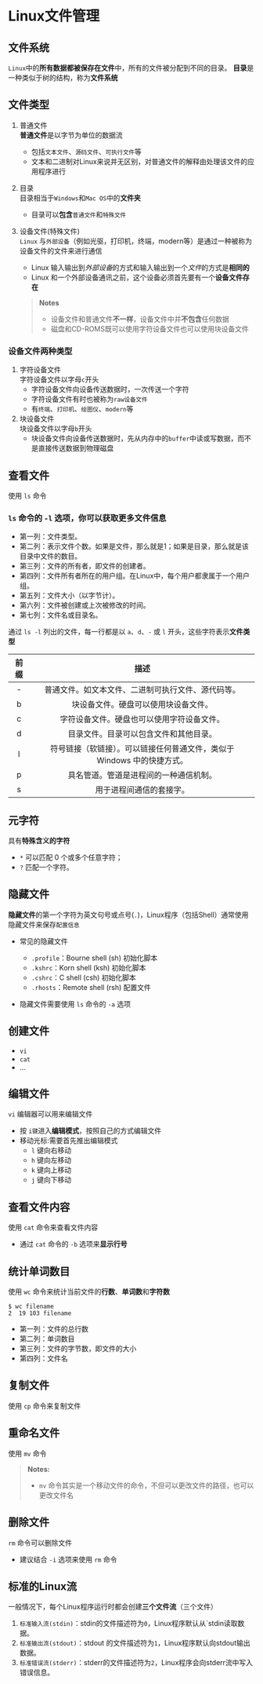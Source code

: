 # Linux文件管理

## 文件系统
`Linux`中的**所有数据都被保存在文件**中，所有的文件被分配到不同的目录。
**目录**是一种类似于树的结构，称为**文件系统**

## 文件类型
1. 普通文件  
**普通文件**是以字节为单位的数据流
   - 包括`文本文件`、`源码文件`、`可执行文件`等
   - 文本和二进制对Linux来说并无区别，对普通文件的解释由处理该文件的应用程序进行

2. 目录  
目录相当于`Windows`和`Mac OS`中的**文件夹**
   - 目录可以**包含**`普通文件`和`特殊文件`

3. 设备文件(特殊文件)  
`Linux` 与`外部设备`（例如光驱，打印机，终端，modern等）是通过一种被称为设备文件的文件来进行通信
   - Linux 输入输出到*外部设备*的方式和输入输出到一个*文件*的方式是**相同的**
   - Linux 和一个外部设备通讯之前，这个设备必须首先要有一个**设备文件存在** 
   
   > **Notes**  
   > - 设备文件和普通文件**不一样**，设备文件中并**不包含**任何数据
   > - 磁盘和CD-ROMS既可以使用字符设备文件也可以使用块设备文件

### 设备文件两种类型
1. 字符设备文件  
字符设备文件以字母`c`开头 
   - 字符设备文件向设备传送数据时，一次传送一个字符
   - 字符设备文件有时也被称为`raw设备文件`
   - 有`终端`、`打印机`、`绘图仪`、`modern`等
2. 块设备文件  
块设备文件以字母`b`开头
    - 块设备文件向设备传送数据时，先从内存中的`buffer`中读或写数据，而不是直接传送数据到物理磁盘

   
## 查看文件
使用 `ls` 命令

###  `ls` 命令的 `-l` 选项，你可以获取更多文件信息
- 第一列：文件类型。
- 第二列：表示文件个数。如果是文件，那么就是1；如果是目录，那么就是该目录中文件的数目。
- 第三列：文件的所有者，即文件的创建者。
- 第四列：文件所有者所在的用户组。在Linux中，每个用户都隶属于一个用户组。
- 第五列：文件大小（以字节计）。
- 第六列：文件被创建或上次被修改的时间。
- 第七列：文件名或目录名。

通过 `ls -l` 列出的文件，每一行都是以 `a`、`d`、`-` 或 `l` 开头，这些字符表示**文件类型**

| 前缀 |	描述 |
|:-----:|:------:| 
| -| 	普通文件。如文本文件、二进制可执行文件、源代码等。 |
| b	| 块设备文件。硬盘可以使用块设备文件。 |
| c |	字符设备文件。硬盘也可以使用字符设备文件。 |
| d	| 目录文件。目录可以包含文件和其他目录。 |
| l |	符号链接（软链接）。可以链接任何普通文件，类似于 Windows 中的快捷方式。 |
| p	| 具名管道。管道是进程间的一种通信机制。 |
| s |	用于进程间通信的套接字。 |

## 元字符
具有**特殊含义的字符**
- `*` 可以匹配 0 个或多个任意字符；
- `?` 匹配一个字符。

## 隐藏文件
**隐藏文件**的第一个字符为英文句号或点号(`.`)，Linux程序（包括Shell）通常使用隐藏文件来保存`配置信息`
- 常见的隐藏文件
   - `.profile`：Bourne shell (sh) 初始化脚本
   - `.kshrc`：Korn shell (ksh) 初始化脚本
   - `.cshrc`：C shell (csh) 初始化脚本
   - `.rhosts`：Remote shell (rsh) 配置文件

- 隐藏文件需要使用 `ls` 命令的 `-a` 选项

## 创建文件
- `vi`
- `cat`
- ...

## 编辑文件
`vi` 编辑器可以用来编辑文件
- 按 `i键`进入**编辑模式**，按照自己的方式编辑文件
- 移动光标:需要首先推出编辑模式
   - `l` 键向右移动
   - `h` 键向左移动
   - `k` 键向上移动
   - `j` 键向下移动

## 查看文件内容
使用 `cat` 命令来查看文件内容
- 通过 `cat` 命令的 `-b` 选项来**显示行号**

## 统计单词数目
使用 `wc` 命令来统计当前文件的**行数**、**单词数**和**字符数**
```
$ wc filename
2  19 103 filename
```
- 第一列：文件的总行数
- 第二列：单词数目
- 第三列：文件的字节数，即文件的大小
- 第四列：文件名

## 复制文件
使用 `cp` 命令来复制文件

## 重命名文件
使用 `mv` 命令
> **Notes:**    
> - `mv` 命令其实是一个移动文件的命令，不但可以更改文件的路径，也可以更改文件名

## 删除文件
`rm` 命令可以删除文件
- 建议结合 `-i` 选项来使用 `rm` 命令

## 标准的Linux流
一般情况下，每个Linux程序运行时都会创建**三个文件流**（三个文件）
1. `标准输入流(stdin)`：stdin的文件描述符为`0`，Linux程序默认从`stdin读取数据。
2. `标准输出流(stdout)`：stdout 的文件描述符为`1`，Linux程序默认向stdout输出数据。
3. `标准错误流(stderr)`：stderr的文件描述符为`2`，Linux程序会向stderr流中写入错误信息。